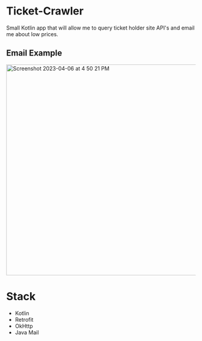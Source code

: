# Ticket-Crawler
Small Kotlin app that will allow me to query ticket holder site API's and email me about low prices.

## Email Example
<img width="560" alt="Screenshot 2023-04-06 at 4 50 21 PM" src="https://user-images.githubusercontent.com/27838501/230507861-33579bf3-01f1-4066-9838-ef1ccd7f6505.png">


# Stack
- Kotlin
- Retrofit
- OkHttp
- Java Mail
